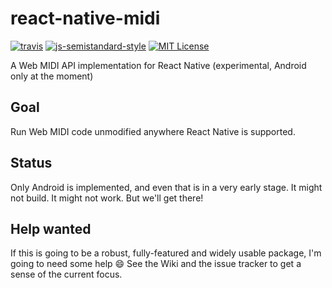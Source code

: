 # react-native-midi
[![travis][travis-image]][travis-url]
[![js-semistandard-style][semistandard-image]][semistandard-url]
[![MIT License][license-image]][license-url]

A Web MIDI API implementation for React Native (experimental, Android only at the moment)

## Goal

Run Web MIDI code unmodified anywhere React Native is supported.

## Status

Only Android is implemented, and even that is in a very early stage. It might not build. It might not work. But we'll get there!

## Help wanted

If this is going to be a robust, fully-featured and widely usable package, I'm going to need some help :smile:
See the Wiki and the issue tracker to get a sense of the current focus.

[travis-image]: https://img.shields.io/travis/motiz88/react-native-midi.svg?style=flat-square
[travis-url]: https://travis-ci.org/motiz88/react-native-midi
[license-image]: http://img.shields.io/badge/license-MIT-brightgreen.svg?style=flat-square
[license-url]: http://motiz88.mit-license.org/
[semistandard-image]: https://img.shields.io/badge/code%20style-semistandard-brightgreen.svg?style=flat-square
[semistandard-url]: https://github.com/Flet/semistandard
